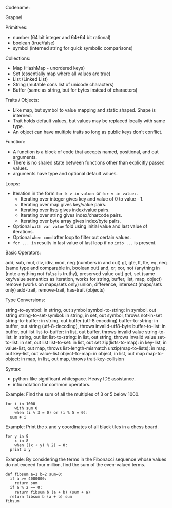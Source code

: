 Codename:

Grapnel

Primitives:

- number (64 bit integer and 64+64 bit rational)
- boolean (true/false)
- symbol (interned string for quick symbolic comparisons)

Collections:

- Map (HashMap - unordered keys)
- Set (essentially map where all values are true)
- List (Linked List)
- String (mutable cons list of unicode characters)
- Buffer (same as string, but for bytes instead of characters)

Traits / Objects:

- Like map, but symbol to value mapping and static shaped.  Shape is interned.
- Trait holds default values, but values may be replaced locally with same type.
- An object can have multiple traits so long as public keys don't conflict.

Function:

- A function is a block of code that accepts named, positional, and out arguments.
- There is no shared state between functions other than explicitly passed values.
- arguments have type and optional default values.

Loops:

- Iteration in the form `for k v in value:` or `for v in value:`.
  - Iterating over integer gives key and value of 0 to value - 1.
  - Iterating over map gives key/value pairs.
  - Iterating over lists gives index/value pairs.
  - Iterating over string gives index/charcode pairs.
  - Iterating over byte array gives index/byte pairs.
- Optional `with var value` fold using initial value and last value of iterations.
- Optional `when cond` after loop to filter out certain values.
- `for ... in` results in last value of last loop if no `into ...` is present.

Basic Operators:

add, sub, mul, div, idiv, mod, neg (numbers in and out)
gt, gte, lt, lte, eq, neq (same type and comparable in, boolean out)
and, or, xor, not (anything in (note anything not `false` is truthy), preserved value out)
get, set (same key/value semantics as iteration, works for string, buffer, list, map, object)
remove (works on maps/sets only)
union, difference, intersect (maps/sets only)
add-trait, remove-trait, has-trait (objects)

Type Conversions:

string-to-symbol: in string, out symbol
symbol-to-string: in symbol, out string
string-to-set-symbol: in string, in set<symbol>, out symbol, throws not-in-set
string-to-buffer: in string, out buffer (utf-8 encoding)
buffer-to-string: in buffer, out string (utf-8-decoding), throws invalid-utf8-byte
buffer-to-list: in buffer, out list
list-to-buffer: in list, out buffer, throws invalid value
string-to-list: in string, out list
list-to-string: in list, out string, throws invalid value
set-to-list: in set, out list
list-to-set: in list, out set
zip(lists-to-map): in key-list, in value-list, out map, throws list-length-mismatch
unzip(map-to-lists): in map, out key-list, out value-list
object-to-map: in object, in list<traits>, out map
map-to-object: in map, in list<traits>, out map, throws trait-key-collision

Syntax:

- python-like significant whitespace.  Heavy IDE assistance.
- infix notation for common operators.

Example: Find the sum of all the multiples of 3 or 5 below 1000.

```grapnel
for i in 1000
    with sum 0
    when (i % 3 = 0) or (i % 5 = 0):
  sum + i
```

Example: Print the x and y coordinates of all black tiles in a chess board.

```grapnel
for y in 8
    x in 8
    when ((x + y) % 2) = 0:
  print x y
```


Example: By considering the terms in the Fibonacci sequence whose values do not exceed four million, find the sum of the even-valued terms.

```grapnel
def fibsum a=1 b=2 sum=0:
  if a >= 4000000:
    return sum
  if a % 2 == 0:
    return fibsum b (a + b) (sum + a)
  return fibsum b (a + b) sum
fibsum
```
